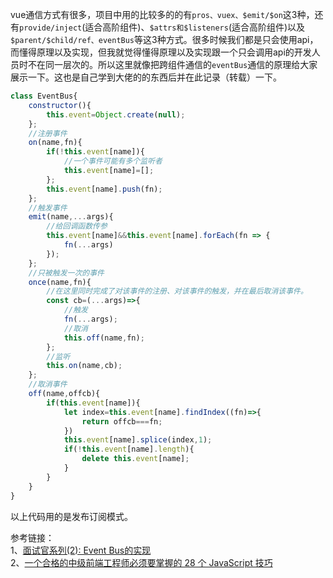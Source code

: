 ​		vue通信方式有很多，项目中用的比较多的的有`pros、vuex、$emit/$on`这3种，还有`provide/inject`(适合高阶组件)、`$attrs和$listeners`(适合高阶组件)以及`$parent/$child/ref、eventBus`等这3种方式。很多时候我们都是只会使用api，而懂得原理以及实现，但我就觉得懂得原理以及实现跟一个只会调用api的开发人员时不在同一层次的。所以这里就像把跨组件通信的`eventBus`通信的原理给大家展示一下。这也是自己学到大佬的的东西后并在此记录（转载）一下。

```javascript            
class EventBus{
    constructor(){
        this.event=Object.create(null);
    };
    //注册事件
    on(name,fn){
        if(!this.event[name]){
            //一个事件可能有多个监听者
            this.event[name]=[];
        };
        this.event[name].push(fn);
    };
    //触发事件
    emit(name,...args){
        //给回调函数传参
        this.event[name]&&this.event[name].forEach(fn => {
            fn(...args)
        });
    };
    //只被触发一次的事件
    once(name,fn){
        //在这里同时完成了对该事件的注册、对该事件的触发，并在最后取消该事件。
        const cb=(...args)=>{
            //触发
            fn(...args);
            //取消
            this.off(name,fn);
        };
        //监听
        this.on(name,cb);
    };
    //取消事件
    off(name,offcb){
        if(this.event[name]){
            let index=this.event[name].findIndex((fn)=>{
                return offcb===fn;
            })
            this.event[name].splice(index,1);
            if(!this.event[name].length){
                delete this.event[name];
            }
        }
    }
}
```
以上代码用的是发布订阅模式。

参考链接：  
1、[面试官系列(2): Event Bus的实现](https://juejin.im/post/5ac2fb886fb9a028b86e328c)     
2、[一个合格的中级前端工程师必须要掌握的 28 个 JavaScript 技巧](https://juejin.im/post/5cef46226fb9a07eaf2b7516#heading-28)